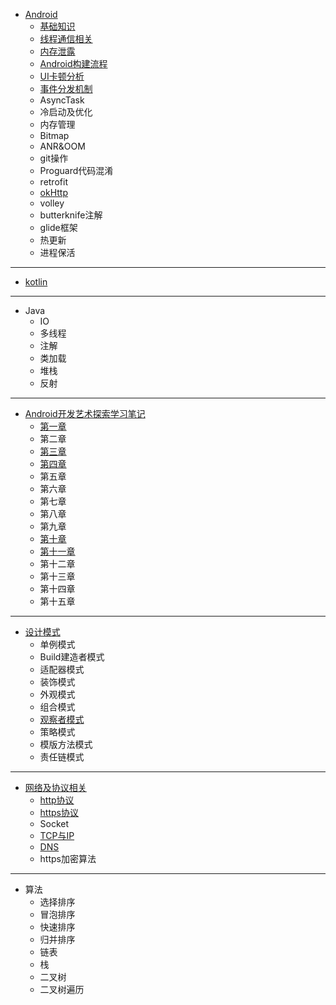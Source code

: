 - [Android](https://github.com/sariel20/StudyNotes/tree/master/Android%E7%9B%B8%E5%85%B3/Android)
  - [基础知识](https://github.com/sariel20/StudyNotes/blob/master/Android%E7%9B%B8%E5%85%B3/Android/%E5%9F%BA%E7%A1%80%E7%9F%A5%E8%AF%86.md)
  - [线程通信相关](https://github.com/sariel20/StudyNotes/blob/master/Android%E7%9B%B8%E5%85%B3/Android/%E7%BA%BF%E7%A8%8B%E9%80%9A%E4%BF%A1%E7%9B%B8%E5%85%B3.md)
  - [内存泄露](https://github.com/sariel20/StudyNotes/blob/master/Android%E7%9B%B8%E5%85%B3/Android/%E5%86%85%E5%AD%98%E6%B3%84%E9%9C%B2.md)
  - [Android构建流程](https://github.com/sariel20/StudyNotes/blob/master/Android%E7%9B%B8%E5%85%B3/Android/Android%E6%9E%84%E5%BB%BA%E6%B5%81%E7%A8%8B.md)
  - [UI卡顿分析](https://github.com/sariel20/StudyNotes/blob/master/Android%E7%9B%B8%E5%85%B3/Android/UI%E5%8D%A1%E9%A1%BF%E5%88%86%E6%9E%90.md)
  - [事件分发机制](https://github.com/sariel20/StudyNotes/blob/master/Android%E7%9B%B8%E5%85%B3/Android/%E4%BA%8B%E4%BB%B6%E5%88%86%E5%8F%91%E6%9C%BA%E5%88%B6.md)
  - AsyncTask
  - 冷启动及优化
  - 内存管理
  - Bitmap
  - ANR&OOM
  - git操作
  - Proguard代码混淆
  - retrofit
  - [okHttp](https://github.com/sariel20/StudyNotes/blob/master/Android%E7%9B%B8%E5%85%B3/Android/okHttp.md)
  - volley
  - butterknife注解
  - glide框架
  - 热更新
  - 进程保活

------
- [kotlin](https://github.com/sariel20/KotlinSample)

------
- Java
  - IO
  - 多线程
  - 注解
  - 类加载
  - 堆栈
  - 反射

-----------------------------
- [Android开发艺术探索学习笔记](https://github.com/sariel20/StudyNotes/tree/master/%E5%BC%80%E5%8F%91%E8%89%BA%E6%9C%AF%E6%8E%A2%E7%B4%A2%E5%AD%A6%E4%B9%A0%E7%AC%94%E8%AE%B0)
  - [第一章](https://github.com/sariel20/StudyNotes/blob/master/%E5%BC%80%E5%8F%91%E8%89%BA%E6%9C%AF%E6%8E%A2%E7%B4%A2%E5%AD%A6%E4%B9%A0%E7%AC%94%E8%AE%B0/Chapter1.md)
  - 第二章
  - [第三章](https://github.com/sariel20/StudyNotes/blob/master/%E5%BC%80%E5%8F%91%E8%89%BA%E6%9C%AF%E6%8E%A2%E7%B4%A2%E5%AD%A6%E4%B9%A0%E7%AC%94%E8%AE%B0/Chapter3.md)
  - [第四章](https://github.com/sariel20/StudyNotes/blob/master/%E5%BC%80%E5%8F%91%E8%89%BA%E6%9C%AF%E6%8E%A2%E7%B4%A2%E5%AD%A6%E4%B9%A0%E7%AC%94%E8%AE%B0/Chapter4.md)
  - 第五章
  - 第六章
  - 第七章
  - 第八章
  - 第九章
  - [第十章](https://github.com/sariel20/StudyNotes/blob/master/%E5%BC%80%E5%8F%91%E8%89%BA%E6%9C%AF%E6%8E%A2%E7%B4%A2%E5%AD%A6%E4%B9%A0%E7%AC%94%E8%AE%B0/Chapter10.md)
  - [第十一章](https://github.com/sariel20/StudyNotes/blob/master/%E5%BC%80%E5%8F%91%E8%89%BA%E6%9C%AF%E6%8E%A2%E7%B4%A2%E5%AD%A6%E4%B9%A0%E7%AC%94%E8%AE%B0/Chapter11.md)
  - 第十二章
  - 第十三章
  - 第十四章
  - 第十五章

-----
- [设计模式](https://github.com/sariel20/StudyNotes/tree/master/DesignPatterns)
  - 单例模式
  - Build建造者模式
  - 适配器模式
  - 装饰模式
  - 外观模式
  - 组合模式
  - [观察者模式](https://github.com/sariel20/StudyNotes/blob/master/DesignPatterns/%E8%A7%82%E5%AF%9F%E8%80%85%E6%A8%A1%E5%BC%8F.md)
  - 策略模式
  - 模版方法模式
  - 责任链模式

-----
- [网络及协议相关](https://github.com/sariel20/StudyNotes/tree/master/%E7%BD%91%E7%BB%9C%E5%8F%8A%E5%8D%8F%E8%AE%AE%E7%9B%B8%E5%85%B3)
  - [http协议](https://github.com/sariel20/StudyNotes/blob/master/%E7%BD%91%E7%BB%9C%E5%8F%8A%E5%8D%8F%E8%AE%AE%E7%9B%B8%E5%85%B3/HTTP%E5%8D%8F%E8%AE%AE.md)
  - [https协议](https://github.com/sariel20/StudyNotes/blob/master/%E7%BD%91%E7%BB%9C%E5%8F%8A%E5%8D%8F%E8%AE%AE%E7%9B%B8%E5%85%B3/HTTPS%E5%8D%8F%E8%AE%AE.md)
  - Socket
  - [TCP与IP](https://github.com/sariel20/StudyNotes/blob/master/%E7%BD%91%E7%BB%9C%E5%8F%8A%E5%8D%8F%E8%AE%AE%E7%9B%B8%E5%85%B3/TCP%E4%B8%8EIP.md)
  - [DNS](https://github.com/sariel20/StudyNotes/blob/master/%E7%BD%91%E7%BB%9C%E5%8F%8A%E5%8D%8F%E8%AE%AE%E7%9B%B8%E5%85%B3/DNS.md)
  - https加密算法

----
- 算法
  - 选择排序
  - 冒泡排序
  - 快速排序
  - 归并排序
  - 链表
  - 栈
  - 二叉树
  - 二叉树遍历
